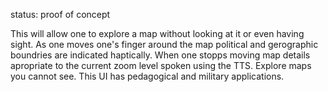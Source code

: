 status: proof of concept

This will allow one to explore a map without looking at it or even having sight. As one moves one's finger around the map political and gerographic boundries are indicated haptically. When one stopps moving map details apropriate to the current zoom level spoken using the TTS. Explore maps you cannot see. This UI has pedagogical and military applications.
